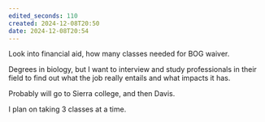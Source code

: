 ```yaml
---
edited_seconds: 110
created: 2024-12-08T20:50
date: 2024-12-08T20:54
---
```

Look into financial aid, how many classes needed for BOG waiver.

Degrees in biology, but I want to interview and study professionals in their field to find out what the job really entails and what impacts it has.

Probably will go to Sierra college, and then Davis.

I plan on taking 3 classes at a time.














